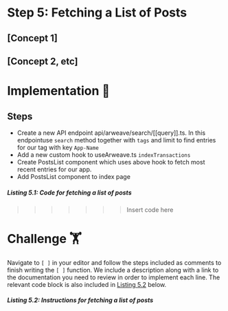 # Step 5: Fetching a List of Posts

## [Concept 1]

## [Concept 2, etc]

# Implementation 🧩

## Steps
* Create a new API endpoint api/arweave/search/[[query]].ts. In this endpointuse `search` method together with `tags` and limit to find entries for our tag with key `App-Name`
* Add a new custom hook to useArweave.ts `indexTransactions`
* Create PostsList component which uses above hook to fetch most recent entries for our app.
* Add PostsList component to index page

##### _Listing 5.1: Code for fetching a list of posts_
>>>>>>> Insert code here

# Challenge 🏋️

Navigate to `[ ]` in your editor and follow the steps included as comments to finish writing the `[ ]` function. We include a description along with a link to the documentation you need to review in order to implement each line. The relevant code block is also included in [Listing 5.2](#listing-52-instructions-for-fetching-a-list-of-posts) below.

##### _Listing 5.2: Instructions for fetching a list of posts_
